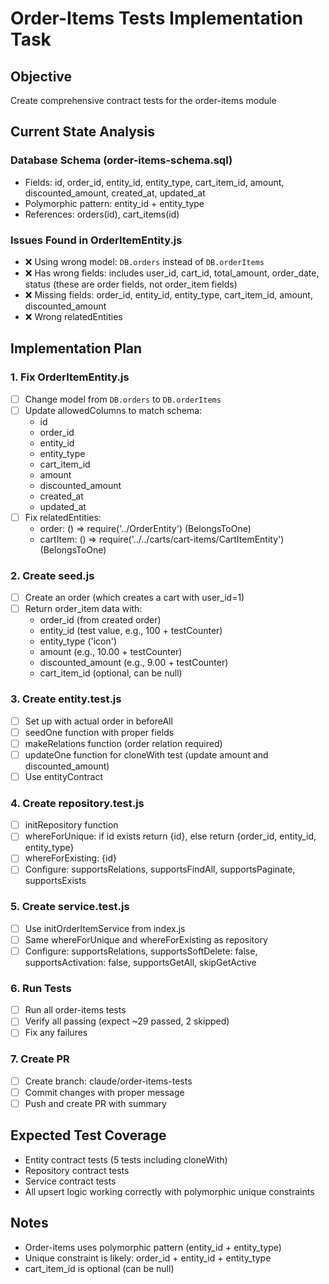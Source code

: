 # Order-Items Tests Implementation Task

## Objective
Create comprehensive contract tests for the order-items module

## Current State Analysis

### Database Schema (order-items-schema.sql)
- Fields: id, order_id, entity_id, entity_type, cart_item_id, amount, discounted_amount, created_at, updated_at
- Polymorphic pattern: entity_id + entity_type
- References: orders(id), cart_items(id)

### Issues Found in OrderItemEntity.js
- ❌ Using wrong model: `DB.orders` instead of `DB.orderItems`
- ❌ Has wrong fields: includes user_id, cart_id, total_amount, order_date, status (these are order fields, not order_item fields)
- ❌ Missing fields: order_id, entity_id, entity_type, cart_item_id, amount, discounted_amount
- ❌ Wrong relatedEntities

## Implementation Plan

### 1. Fix OrderItemEntity.js
- [ ] Change model from `DB.orders` to `DB.orderItems`
- [ ] Update allowedColumns to match schema:
  - id
  - order_id
  - entity_id
  - entity_type
  - cart_item_id
  - amount
  - discounted_amount
  - created_at
  - updated_at
- [ ] Fix relatedEntities:
  - order: () => require('../OrderEntity') (BelongsToOne)
  - cartItem: () => require('../../carts/cart-items/CartItemEntity') (BelongsToOne)

### 2. Create seed.js
- [ ] Create an order (which creates a cart with user_id=1)
- [ ] Return order_item data with:
  - order_id (from created order)
  - entity_id (test value, e.g., 100 + testCounter)
  - entity_type ('icon')
  - amount (e.g., 10.00 + testCounter)
  - discounted_amount (e.g., 9.00 + testCounter)
  - cart_item_id (optional, can be null)

### 3. Create entity.test.js
- [ ] Set up with actual order in beforeAll
- [ ] seedOne function with proper fields
- [ ] makeRelations function (order relation required)
- [ ] updateOne function for cloneWith test (update amount and discounted_amount)
- [ ] Use entityContract

### 4. Create repository.test.js
- [ ] initRepository function
- [ ] whereForUnique: if id exists return {id}, else return {order_id, entity_id, entity_type}
- [ ] whereForExisting: {id}
- [ ] Configure: supportsRelations, supportsFindAll, supportsPaginate, supportsExists

### 5. Create service.test.js
- [ ] Use initOrderItemService from index.js
- [ ] Same whereForUnique and whereForExisting as repository
- [ ] Configure: supportsRelations, supportsSoftDelete: false, supportsActivation: false, supportsGetAll, skipGetActive

### 6. Run Tests
- [ ] Run all order-items tests
- [ ] Verify all passing (expect ~29 passed, 2 skipped)
- [ ] Fix any failures

### 7. Create PR
- [ ] Create branch: claude/order-items-tests
- [ ] Commit changes with proper message
- [ ] Push and create PR with summary

## Expected Test Coverage
- Entity contract tests (5 tests including cloneWith)
- Repository contract tests
- Service contract tests
- All upsert logic working correctly with polymorphic unique constraints

## Notes
- Order-items uses polymorphic pattern (entity_id + entity_type)
- Unique constraint is likely: order_id + entity_id + entity_type
- cart_item_id is optional (can be null)
